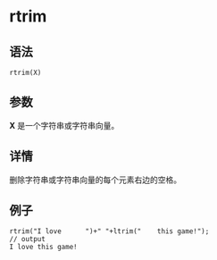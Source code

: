 # rtrim

## 语法

`rtrim(X)`

## 参数

**X** 是一个字符串或字符串向量。

## 详情

删除字符串或字符串向量的每个元素右边的空格。

## 例子

```
rtrim("I love      ")+" "+ltrim("    this game!");
// output
I love this game!
```

